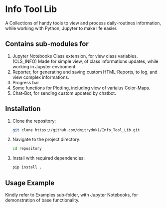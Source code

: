 # Info Tool Lib

A Collections of handy tools to view and process daily-routines information, while working with Python, Jupyter to make life easier.

## Contains sub-modules for

1. Jupyter Notebooks Class extension, for view class variables. (CLS_INFO)
    Made for simple view, of class informations updates, while working in Jupyter enviroment.
2. Reporter, for generating and saving custom HTML-Reports, to log, and view complex informations.
3. Progress bar
4. Some functions for Plotting, including view of variaius Color-Maps.
5. Chat-Bot, for sending custom updated by chatbot.


## Installation

1. Clone the repository:
    ```bash
    git clone https://github.com/dmitrydnk1/Info_Tool_Lib.git
    ```
2. Navigate to the project directory:
    ```bash
    cd repository
    ```
3. Install with required dependencies:
    ```bash
    pip install .
    ```

## Usage Example

Kindly refer to Examples sub-folder, with Jupyter Notebooks, for demonstration of base functionality.